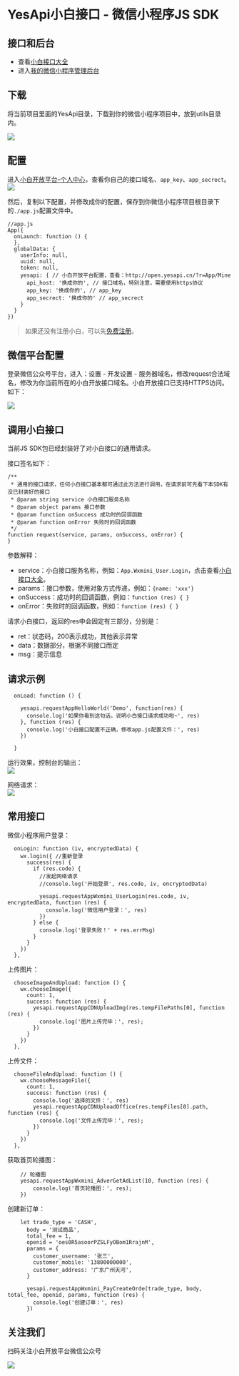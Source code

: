 # YesApi小白接口 - 微信小程序JS SDK

## 接口和后台

+ 查看[小白接口大全](http://api.yesapi.cn/docs.php)  
+ 进入[我的微信小程序管理后台](http://open.yesapi.cn/wxmini/)

## 下载
将当前项目里面的YesApi目录，下载到你的微信小程序项目中，放到utils目录内。

![](http://cdn7.okayapi.com/yesyesapi_20200319154349_9b2e2fb4f045da6efd33e32b244bb844.png)

## 配置
进入[小白开放平台-个人中心](http://open.yesapi.cn/?r=App/Mine)，查看你自己的接口域名、```app_key```、```app_secrect```。  
![](http://cdn7.okayapi.com/yesyesapi_20200319154611_81817001ebef0ca0db0d4764bf47c447.png)  

然后，复制以下配置，并修改成你的配置，保存到你微信小程序项目根目录下的```./app.js```配置文件中。  

```
//app.js
App({
  onLaunch: function () {
  },
  globalData: {
    userInfo: null,
    uuid: null,
    token: null,
    yesapi: { // 小白开放平台配置，查看：http://open.yesapi.cn/?r=App/Mine
      api_host: '换成你的', // 接口域名，特别注意，需要使用https协议
      app_key: '换成你的', // app_key
      app_secrect: '换成你的' // app_secrect
    }
  }
})
```

> 如果还没有注册小白，可以先[免费注册](http://open.yesapi.cn/)。

## 微信平台配置

登录微信公众号平台，进入：设置 - 开发设置 - 服务器域名，修改request合法域名，修改为你当前所在的小白开放接口域名。小白开放接口已支持HTTPS访问。如下：  

![](http://cdn7.phalapi.net/20180325091907_c20c1b1cb2a0f9822c4faad47557be7c)  

## 调用小白接口

当前JS SDK包已经封装好了对小白接口的通用请求。  

接口签名如下：  
```
/**
 * 通用的接口请求，任何小白接口基本都可通过此方法进行调用，在请求前可先看下本SDK有没已封装好的接口
 * @param string service 小白接口服务名称
 * @param object params 接口参数
 * @param function onSuccess 成功时的回调函数
 * @param function onError 失败时的回调函数
 */
function request(service, params, onSuccess, onError) {
}
```

参数解释：  
 + service：小白接口服务名称，例如：```App.Wxmini_User.Login```，点击查看[小白接口大全](http://api.yesapi.cn/docs.html)。  
 + params：接口参数，使用对象方式传递，例如：```{name: 'xxx'}``` 
 + onSuccess：成功时的回调函数，例如：```function (res) { }```
 + onError：失败时的回调函数，例如：```function (res) { }```
 
请求小白接口，返回的res中会固定有三部分，分别是：  
 + ret：状态码，200表示成功，其他表示异常
 + data：数据部分，根据不同接口而定
 + msg：提示信息
 
## 请求示例

```
  onLoad: function () {

    yesapi.requestAppHelloWorld('Demo', function(res) {
      console.log('如果你看到这句话，说明小白接口请求成功啦~', res)
    }, function (res) {
      console.log('小白接口配置不正确，修改app.js配置文件：', res)
    })
    
  }
```  

运行效果，控制台的输出：  
![](http://cdn7.okayapi.com/yesyesapi_20200319155542_771212b07e3756e6a292c17f3880e512.png)  

网络请求：  
![](http://cdn7.okayapi.com/yesyesapi_20200319155614_78460ec48ec53e7c457dec2dbfff8d5f.png)

## 常用接口

微信小程序用户登录：  
```
  onLogin: function (iv, encryptedData) {
    wx.login({ //重新登录
      success(res) {
        if (res.code) {
          //发起网络请求
          //console.log('开始登录', res.code, iv, encryptedData)

          yesapi.requestAppWxmini_UserLogin(res.code, iv, encryptedData, function (res) {
            console.log('微信用户登录：', res)
          })
        } else {
          console.log('登录失败！' + res.errMsg)
        }
      }
    })
  },
```
上传图片：  
```
  chooseImageAndUpload: function () {
    wx.chooseImage({
      count: 1,
      success: function (res) {
        yesapi.requestAppCDNUploadImg(res.tempFilePaths[0], function (res) {
          console.log('图片上传完毕：', res);
        })
      }
    })
  },
```
上传文件：  
```
  chooseFileAndUpload: function () {
    wx.chooseMessageFile({
      count: 1,
      success: function (res) {
        console.log('选择的文件：', res)
        yesapi.requestAppCDNUploadOffice(res.tempFiles[0].path, function (res) {
          console.log('文件上传完毕：', res);
        })
      }
    })
  },
```

获取首页轮播图：  
```
    // 轮播图
    yesapi.requestAppWxmini_AdverGetAdList(10, function (res) {
        console.log('首页轮播图：', res);
    })
```

创建新订单：  
```
    let trade_type = 'CASH', 
      body = '测试商品', 
      total_fee = 1, 
      openid = 'oes0R5asoorPZSLFyOBom1RrajnM', 
      params = {
        customer_username: '张三',
        customer_mobile: '13800000000',
        customer_address: '广东广州天河',
      }
    
      yesapi.requestAppWxmini_PayCreateOrde(trade_type, body, total_fee, openid, params, function (res) {
        console.log('创建订单：', res)
      })
```

## 关注我们

扫码关注小白开放平台微信公众号

![](http://cdn7.okayapi.com/yesyesapi_20200301195545_4bc0953f26de3281b53235c187e55286.jpeg)  



